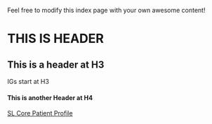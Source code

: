 Feel free to modify this index page with your own awesome content!

# THIS IS HEADER

## This is a header at H3

IGs start at H3

#### This is another Header at H4
[SL Core Patient Profile](StructureDefinition-SLCorePatient.html)
